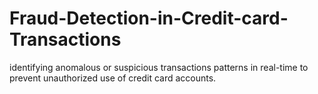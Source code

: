 # Fraud-Detection-in-Credit-card-Transactions
identifying anomalous or suspicious transactions patterns in real-time to prevent unauthorized use of credit card accounts.
